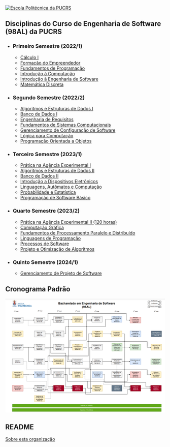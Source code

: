 [![Escola Politécnica da PUCRS](https://encrypted-tbn0.gstatic.com/images?q=tbn:ANd9GcS2BbXxkgTqbA1OtRMZFqHMafCg-5b7ym6T4g&usqp=CAU)](https://www.pucrs.br/politecnica/curso/engenharia-de-software/)

## Disciplinas do Curso de Engenharia de Software (98AL) da PUCRS

-   ### Primeiro Semestre (2022/1)

    -   [Cálculo I](https://github.com/EngenhariaSoftwarePUCRS/Calculo_I)
    -   [Formação do Empreendedor](https://github.com/EngenhariaSoftwarePUCRS/Formacao_do_Empreendedor)
    -   [Fundamentos de Programação](https://github.com/EngenhariaSoftwarePUCRS/Fundamentos_de_Programacao)
    -   [Introdução à Computação](https://github.com/EngenhariaSoftwarePUCRS/Introducao_a_Computacao)
    -   [Introdução à Engenharia de Software](https://github.com/EngenhariaSoftwarePUCRS/Introducao_a_Engenharia_de_Software)
    -   [Matemática Discreta](https://github.com/EngenhariaSoftwarePUCRS/Matematica_Discreta)

-   ### Segundo Semestre (2022/2)

    -   [Algoritmos e Estruturas de Dados I](https://github.com/EngenhariaSoftwarePUCRS/Algoritmos_e_Estruturas_de_Dados_I)
    -   [Banco de Dados I](https://github.com/EngenhariaSoftwarePUCRS/Banco_de_Dados_I)
    -   [Engenharia de Requisitos](https://github.com/EngenhariaSoftwarePUCRS/Engenharia_de_Requisitos)
    -   [Fundamentos de Sistemas Computacionais](https://github.com/EngenhariaSoftwarePUCRS/Fundamentos_de_Sistemas_Computacionais)
    -   [Gerenciamento de Configuração de Software](https://github.com/EngenhariaSoftwarePUCRS/Gerenciamento_de_Configuracao_de_Software)
    -   [Lógica para Computação](https://github.com/EngenhariaSoftwarePUCRS/Logica_para_Computacao)
    -   [Programação Orientada a Objetos](https://github.com/EngenhariaSoftwarePUCRS/Programacao_Orientada_a_Objetos)

-   ### Terceiro Semestre (2023/1)

    -   [Prática na Agência Experimental I](https://github.com/EngenhariaSoftwarePUCRS/AGES_I)
    -   [Algoritmos e Estruturas de Dados II](https://github.com/EngenhariaSoftwarePUCRS/Algoritmos_e_Estruturas_de_Dados_II)
    -   [Banco de Dados II](https://github.com/EngenhariaSoftwarePUCRS/Banco_de_Dados_II)
    -   [Introdução a Dispositivos Eletrônicos](https://github.com/EngenhariaSoftwarePUCRS/Semestres_1-3/tree/develop/3_Semestre/Introducao_A_Dispositivos_Eletronicos)
    -   [Linguagens, Autômatos e Computação](https://github.com/EngenhariaSoftwarePUCRS/Linguagens_Automatos_e_Computacao)
    -   [Probabilidade e Estatística](https://github.com/EngenhariaSoftwarePUCRS/Probabilidade_e_Estatistica)
    -   [Programação de Software Básico](https://github.com/EngenhariaSoftwarePUCRS/Programacao_de_Software_Basico)

-   ### Quarto Semestre (2023/2)

    -   [Prática na Agência Experimental II (120 horas)](https://github.com/EngenhariaSoftwarePUCRS/AGES_II)
    -   [Computação Gráfica](https://github.com/EngenhariaSoftwarePUCRS/Computacao_Grafica)
    -   [Fundamentos de Processamento Paralelo e Distribuído](https://github.com/EngenhariaSoftwarePUCRS/Fundamentos_de_Processamento_Paralelo_e_Distribuido)
    -   [Linguagens de Programação](https://github.com/EngenhariaSoftwarePUCRS/Linguagens_de_Programacao)
    -   [Processos de Software](https://github.com/EngenhariaSoftwarePUCRS/Processos_de_Software)
    -   [Projeto e Otimização de Algoritmos](https://github.com/EngenhariaSoftwarePUCRS/Projeto_e_Otimizacao_de_Algoritmos)
    <!-- -   [Verificação e Validação de Software](https://github.com/EngenhariaSoftwarePUCRS/Verificacao_e_Validacao_de_Software) -->

-   ### Quinto Semestre (2024/1)

    <!-- -   [Engenharia de Software Experimental](https://github.com/EngenhariaSoftwarePUCRS/Engenharia_de_Software_Experimental)
    -   [Experiência do Usuário](https://github.com/EngenhariaSoftwarePUCRS/Experiencia_do_Usuario) -->
    -   [Gerenciamento de Projeto de Software](https://github.com/EngenhariaSoftwarePUCRS/Gerenciamento_de_Projeto_de_Software)
<!--
    -   [Inteligência Artificial](https://github.com/EngenhariaSoftwarePUCRS/Inteligencia_Artificial)
    -   [Projeto e Arquitetura de Software](https://github.com/EngenhariaSoftwarePUCRS/Projeto_e_Arquitetura_de_Software)
    -   [Sistemas Operacionais](https://github.com/EngenhariaSoftwarePUCRS/Sistemas_Operacionais)

-   ### Sexto Semestre (2024/2)

    -   [Construção de Software](https://github.com/EngenhariaSoftwarePUCRS/Construcao_de_Software)
    -   [Ética e Cidadania](https://github.com/EngenhariaSoftwarePUCRS/Etica_e_Cidadania)
    -   [Fundamentos de Redes de Computadores](https://github.com/EngenhariaSoftwarePUCRS/Fundamentos_de_Redes_de_Computadores)
    -   [Infraestrutura para Gestão de Dados](https://github.com/EngenhariaSoftwarePUCRS/Infraestrutura_para_Gestao_de_Dados)
    -   [Laboratório de Redes de Computadores](https://github.com/EngenhariaSoftwarePUCRS/Laboratorio_de_Redes_de_Computadores)
    -   [Sistemas de Planejamento de Custos para Engenharia](https://github.com/EngenhariaSoftwarePUCRS/Sistemas_de_Planejamento_de_Custos_para_Engenharia)

-   ### Sétimo Semestre (2025/1)

    -   [Prática na Agência Experimental III (120 horas)](https://github.com/EngenhariaSoftwarePUCRS/AGES_III)
    -   [Engenharia Econômica](https://github.com/EngenhariaSoftwarePUCRS/Engenharia_Economica)
    -   [Infraestrutura de Tecnologia da Informação](https://github.com/EngenhariaSoftwarePUCRS/Infraestrutura_de_TI)
    -   [Métodos Formais para Computação](https://github.com/EngenhariaSoftwarePUCRS/Metodos_Formais_para_Computacao)
    -   [Psicologia e Gestão de Pessoas em TI](https://github.com/EngenhariaSoftwarePUCRS/Psicologia_e_Gestao_de_Pessoas_em_TI)
    -   [Simulação e Métodos Analíticos](https://github.com/EngenhariaSoftwarePUCRS/Simulacao_e_Metodos_Analiticos)

-   ### Oitavo Semestre (2025/2)

    -   [Prática na Agência Experimental IV (120 horas)](https://github.com/EngenhariaSoftwarePUCRS/AGES_IV)
    -   [Engenharia e Gestão do Conhecimento](https://github.com/EngenhariaSoftwarePUCRS/Engenharia_e_Gestao_do_Conhecimento)
    -   [Humanismo e Cultura Religiosa](https://github.com/EngenhariaSoftwarePUCRS/Humanismo_e_Cultura_Religiosa)
    -   [Melhoria de Processos de Software](https://github.com/EngenhariaSoftwarePUCRS/Melhoria_de_Processos_de_Software)
    -   [Segurança de Sistemas](https://github.com/EngenhariaSoftwarePUCRS/Seguranca_de_Sistemas)

-->

 ## Cronograma Padrão

 ![Cronograma Padrão](https://raw.githubusercontent.com/EngenhariaSoftwarePUCRS/.github/main/Disciplinas/Curriculo98AL2023.png)

 ## README

[Sobre esta organização](https://github.com/EngenhariaSoftwarePUCRS/.github)
